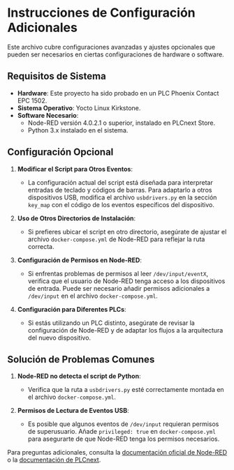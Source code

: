 # Instrucciones de Configuración Adicionales

Este archivo cubre configuraciones avanzadas y ajustes opcionales que pueden ser necesarios en ciertas configuraciones de hardware o software.

## Requisitos de Sistema
- **Hardware**: Este proyecto ha sido probado en un PLC Phoenix Contact EPC 1502.
- **Sistema Operativo**: Yocto Linux Kirkstone.
- **Software Necesario**:
  - Node-RED versión 4.0.2.1 o superior, instalado en PLCnext Store.
  - Python 3.x instalado en el sistema.

## Configuración Opcional

1. **Modificar el Script para Otros Eventos**:
   - La configuración actual del script está diseñada para interpretar entradas de teclado y códigos de barras. Para adaptarlo a otros dispositivos USB, modifica el archivo `usbdrivers.py` en la sección `key_map` con el código de los eventos específicos del dispositivo.

2. **Uso de Otros Directorios de Instalación**:
   - Si prefieres ubicar el script en otro directorio, asegúrate de ajustar el archivo `docker-compose.yml` de Node-RED para reflejar la ruta correcta.

3. **Configuración de Permisos en Node-RED**:
   - Si enfrentas problemas de permisos al leer `/dev/input/eventX`, verifica que el usuario de Node-RED tenga acceso a los dispositivos de entrada. Puede ser necesario añadir permisos adicionales a `/dev/input` en el archivo `docker-compose.yml`.

4. **Configuración para Diferentes PLCs**:
   - Si estás utilizando un PLC distinto, asegúrate de revisar la configuración de Node-RED y de adaptar los flujos a la arquitectura del nuevo dispositivo.

## Solución de Problemas Comunes

1. **Node-RED no detecta el script de Python**:
   - Verifica que la ruta a `usbdrivers.py` esté correctamente montada en el archivo `docker-compose.yml`.

2. **Permisos de Lectura de Eventos USB**:
   - Es posible que algunos eventos de `/dev/input` requieran permisos de superusuario. Añade `privileged: true` en `docker-compose.yml` para asegurarte de que Node-RED tenga los permisos necesarios.

Para preguntas adicionales, consulta la [documentación oficial de Node-RED](https://nodered.org/docs/) o la [documentación de PLCnext](https://www.plcnext-community.net/).
